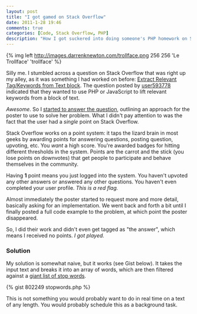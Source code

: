 ```yaml
---
layout: post
title: "I got gamed on Stack Overflow"
date: 2011-1-28 19:46
comments: true
categories: [Code, Stack Overflow, PHP]
description: "How I got suckered into doing someone's PHP homework on Stack Overflow"
---
```


{% img left http://images.darrenknewton.com/trollface.png 256 256 'Le Trollface' 'trollface' %}

Silly me. I stumbled across a question on Stack Overflow that was right up my alley, as it was something I had worked on before: [Extract Relevant Tag/Keywords from Text block](http://stackoverflow.com/questions/4828154/extract-relevant-tag-keywords-from-text-block/4828528). The question posted by [user593778](http://stackoverflow.com/users/593778/user593778) indicated that they wanted to use PHP or JavaScript to lift relevant keywords from a block of text.

_Awesome_. So I [started to answer the question](http://stackoverflow.com/questions/4828154/extract-relevant-tag-keywords-from-text-block/4828528#4828528), outlining an approach for the poster to use to solve her problem. What I didn't pay attention to was the fact that the user had a _single_ point on Stack Overflow.

Stack Overflow works on a point system: it taps the lizard brain in most geeks by awarding points for answering questions, posting question, upvoting, etc. You _want_ a high score. You're awarded badges for hitting different thresholds in the system. Points are the carrot and the stick (you lose points on downvotes) that get people to participate and behave themselves in the community.

Having **1** point means you just logged into the system. You haven't upvoted any other answers or answered any other questions. You haven't even completed your user profile. _This is a red flag._

Almost immediately the poster started to request more and more detail, basically asking for an implementation. We went back and forth a bit until I finally posted a full code example to the problem, at which point the poster disappeared. 

So, I did their work and didn't even get tagged as "the answer", which means I received no points. _I got played._

### Solution

My solution is somewhat naive, but it works (see Gist below). It takes the input text and breaks it into an array of words, which are then filtered against a [giant list of stop words](https://raw.github.com/gist/802249/240045c799bb5c11894a9f68ff7436b485c097a8/stop_words.txt).

{% gist 802249 stopwords.php %}

This is not something you would probably want to do in real time on a text of any length. You would probably schedule this as a background task.